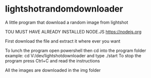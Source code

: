 # lightshotrandomdownloader
A little program that download a random image from lightshot

TOU MUST HAVE ALREADY INSTALLED NODE.JS
https://nodejs.org

First download the file and extract it where ever you want

To lunch the program open powershell then cd into the program folder example: cd V:/dev/lightshotdownloader and type ./start
To stop the program press Ctrl+C and read the instructions

All the images are downloaded in the img folder